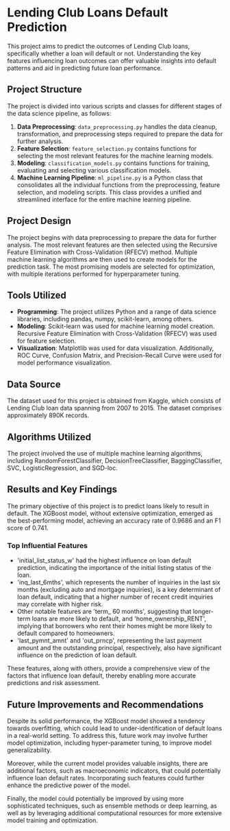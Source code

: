 # Lending Club Loans Default Prediction

This project aims to predict the outcomes of Lending Club loans, specifically whether a loan will default or not. Understanding the key features influencing loan outcomes can offer valuable insights into default patterns and aid in predicting future loan performance.

## Project Structure

The project is divided into various scripts and classes for different stages of the data science pipeline, as follows:

1. **Data Preprocessing**: `data_preprocessing.py` handles the data cleanup, transformation, and preprocessing steps required to prepare the data for further analysis.
2. **Feature Selection**: `feature_selection.py` contains functions for selecting the most relevant features for the machine learning models.
3. **Modeling**: `classification_models.py` contains functions for training, evaluating and selecting various classification models.
4. **Machine Learning Pipeline**: `ml_pipeline.py` is a Python class that consolidates all the individual functions from the preprocessing, feature selection, and modeling scripts. This class provides a unified and streamlined interface for the entire machine learning pipeline.

## Project Design

The project begins with data preprocessing to prepare the data for further analysis. The most relevant features are then selected using the Recursive Feature Elimination with Cross-Validation (RFECV) method. Multiple machine learning algorithms are then used to create models for the prediction task. The most promising models are selected for optimization, with multiple iterations performed for hyperparameter tuning.

## Tools Utilized

- **Programming**: The project utilizes Python and a range of data science libraries, including pandas, numpy, scikit-learn, among others.
- **Modeling**: Scikit-learn was used for machine learning model creation. Recursive Feature Elimination with Cross-Validation (RFECV) was used for feature selection.
- **Visualization**: Matplotlib was used for data visualization. Additionally, ROC Curve, Confusion Matrix, and Precision-Recall Curve were used for model performance visualization.

## Data Source

The dataset used for this project is obtained from Kaggle, which consists of Lending Club loan data spanning from 2007 to 2015. The dataset comprises approximately 890K records.

## Algorithms Utilized

The project involved the use of multiple machine learning algorithms, including RandomForestClassifier, DecisionTreeClassifier, BaggingClassifier, SVC, LogisticRegression, and SGD-loc.

## Results and Key Findings

The primary objective of this project is to predict loans likely to result in default. The XGBoost model, without extensive optimization, emerged as the best-performing model, achieving an accuracy rate of 0.9686 and an F1 score of 0.741. 

### Top Influential Features 

- 'initial_list_status_w' had the highest influence on loan default prediction, indicating the importance of the initial listing status of the loan.
- 'inq_last_6mths', which represents the number of inquiries in the last six months (excluding auto and mortgage inquiries), is a key determinant of loan default, indicating that a higher number of recent credit inquiries may correlate with higher risk.
- Other notable features are 'term_ 60 months', suggesting that longer-term loans are more likely to default, and 'home_ownership_RENT', implying that borrowers who rent their homes might be more likely to default compared to homeowners.
- 'last_pymnt_amnt' and 'out_prncp', representing the last payment amount and the outstanding principal, respectively, also have significant influence on the prediction of loan default.

These features, along with others, provide a comprehensive view of the factors that influence loan default, thereby enabling more accurate predictions and risk assessment.

## Future Improvements and Recommendations

Despite its solid performance, the XGBoost model showed a tendency towards overfitting, which could lead to under-identification of default loans in a real-world setting. To address this, future work may involve further model optimization, including hyper-parameter tuning, to improve model generalizability.

Moreover, while the current model provides valuable insights, there are additional factors, such as macroeconomic indicators, that could potentially influence loan default rates. Incorporating such features could further enhance the predictive power of the model. 

Finally, the model could potentially be improved by using more sophisticated techniques, such as ensemble methods or deep learning, as well as by leveraging additional computational resources for more extensive model training and optimization. 